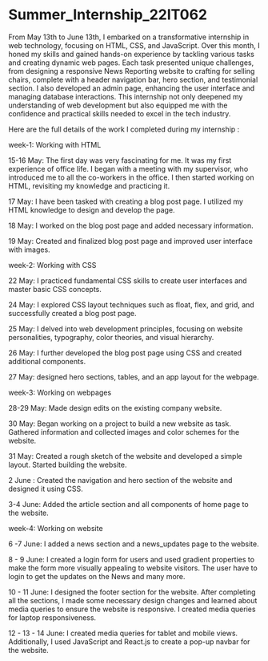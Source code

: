 # Summer_Internship_22IT062

From May 13th to June 13th, I embarked on a transformative internship in web technology, focusing on HTML, CSS, and JavaScript. Over this month, I honed my skills and gained hands-on experience by tackling various tasks and creating dynamic web pages. Each task presented unique challenges, from designing a responsive News Reporting website to crafting for selling chairs, complete with a header navigation bar, hero section, and testimonial section. I also developed an admin page, enhancing the user interface and managing database interactions. This internship not only deepened my understanding of web development but also equipped me with the confidence and practical skills needed to excel in the tech industry.

Here are the full details of the work I completed during my internship : 

week-1: Working with HTML

15-16 May: The first day was very fascinating for me. It was my first experience of office life. I began with a meeting with my supervisor, who introduced me to all the co-workers in the office. I then started working on HTML, revisiting my knowledge and practicing it.

17 May: I have been tasked with creating a blog post page. I utilized my HTML knowledge to design and develop the page.

18 May: I worked on the blog post page and added necessary information.

19 May: Created and finalized blog post page and improved user interface with images.


week-2: Working with CSS

22 May: I practiced fundamental CSS skills to create user interfaces and master basic CSS concepts.

24 May: I explored CSS layout techniques such as float, flex, and grid, and successfully created a blog post page.

25 May: I delved into web development principles, focusing on website personalities, typography, color theories, and visual hierarchy.

26 May: I further developed the blog post page using CSS and created additional components.

27 May: designed hero sections, tables, and an app layout for the webpage.

week-3: Working on webpages

28-29 May: Made design edits on the existing company website.

30 May: Began working on a project to build a new website as task. Gathered information and collected images and color schemes for the website.

31 May: Created a rough sketch of the website and developed a simple layout. Started building the website.

2 June : Created the navigation and hero section of the website and designed it using CSS.

3-4 June: Added the article section and all components of home page to the website.


week-4: Working on website

6 -7 June: I added a news section and a news_updates page to the website.

8 - 9 June: I created a login form for users and used gradient properties to make the form more visually appealing to website visitors. The user have to login to get the updates on the News and many more.

10 - 11 June: I designed the footer section for the website. After completing all the sections, I made some necessary design changes and learned about media queries to ensure the website is responsive. I created media queries for laptop responsiveness.

12 - 13 - 14 June: I created media queries for tablet and mobile views. Additionally, I used JavaScript and React.js to create a pop-up navbar for the website.

